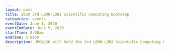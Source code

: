 ```yaml
---
layout: post
title: 2020 3rd LBRN-LONI Scientific Computing Bootcamp
categories: events
eventDate: June 1, 2020
eventEndDate: June 5, 2020
startTime: 8:00am
endTime: 5:00pm
description: HPC@LSU will hold the 3rd LBRN-LONI Scientific Computing Bootcamp on June 1-5, 2020 virtually. <a href="https://lbrn.lsu.edu/lbrn-loni-scientific-computing-bootcamp.html">https://lbrn.lsu.edu/lbrn-loni-scientific-computing-bootcamp.html</a>
---
```

